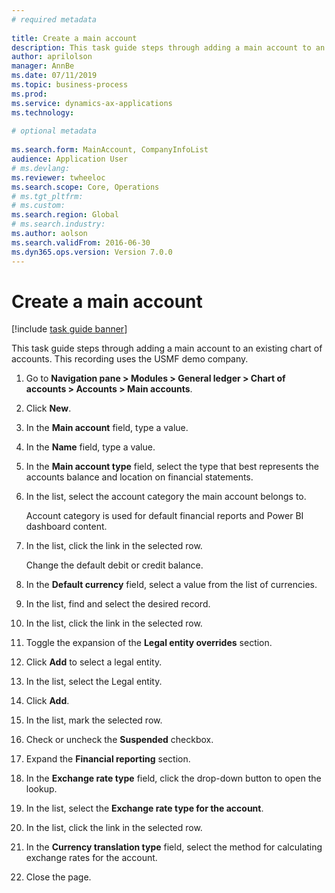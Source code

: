```yaml
--- 
# required metadata 
 
title: Create a main account
description: This task guide steps through adding a main account to an existing chart of accounts. 
author: aprilolson
manager: AnnBe 
ms.date: 07/11/2019
ms.topic: business-process 
ms.prod:  
ms.service: dynamics-ax-applications 
ms.technology:  
 
# optional metadata 
 
ms.search.form: MainAccount, CompanyInfoList   
audience: Application User 
# ms.devlang:  
ms.reviewer: twheeloc
ms.search.scope: Core, Operations 
# ms.tgt_pltfrm:  
# ms.custom:  
ms.search.region: Global
# ms.search.industry: 
ms.author: aolson
ms.search.validFrom: 2016-06-30 
ms.dyn365.ops.version: Version 7.0.0 
---
```

# Create a main account

[!include [task guide banner](../../includes/task-guide-banner.md)]

This task guide steps through adding a main account to an existing chart of accounts. This recording uses the USMF demo company.  

1. Go to **Navigation pane > Modules > General ledger > Chart of accounts > Accounts > Main accounts**.
2. Click **New**.
3. In the **Main account** field, type a value.
4. In the **Name** field, type a value.
5. In the **Main account type** field, select the type that best represents the accounts balance and location on financial statements.
6. In the list, select the account category the main account belongs to.
    
    Account category is used for default financial reports and Power BI dashboard content.  
7. In the list, click the link in the selected row.
    
    Change the default debit or credit balance.  
8. In the **Default currency** field, select a value from the list of currencies.
9. In the list, find and select the desired record.
10. In the list, click the link in the selected row.
11. Toggle the expansion of the **Legal entity overrides** section.
12. Click **Add** to select a legal entity.
13. In the list, select the Legal entity.
14. Click **Add**.
15. In the list, mark the selected row.
16. Check or uncheck the **Suspended** checkbox.
17. Expand the **Financial reporting** section.
18. In the **Exchange rate type** field, click the drop-down button to open the lookup.
19. In the list, select the **Exchange rate type for the account**.
20. In the list, click the link in the selected row.
21. In the **Currency translation type** field, select the method for calculating exchange rates for the account.
22. Close the page.

